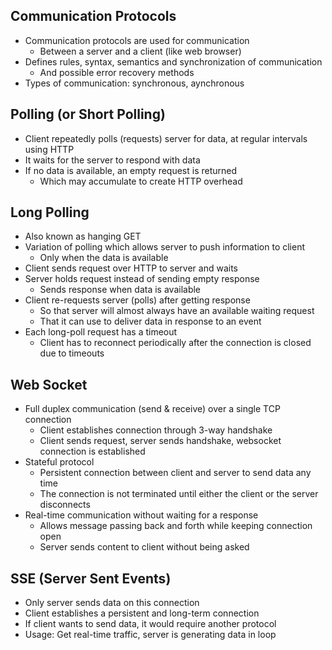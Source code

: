 ## Communication Protocols
- Communication protocols are used for communication
  - Between a server and a client (like web browser)
- Defines rules, syntax, semantics and synchronization of communication
  - And possible error recovery methods
- Types of communication: synchronous, aynchronous

## Polling (or Short Polling)
- Client repeatedly polls (requests) server for data, at regular intervals using HTTP
- It waits for the server to respond with data
- If no data is available, an empty request is returned
  - Which may accumulate to create HTTP overhead

## Long Polling
- Also known as hanging GET
- Variation of polling which allows server to push information to client
  - Only when the data is available
- Client sends request over HTTP to server and waits
- Server holds request instead of sending empty response
  - Sends response when data is available
- Client re-requests server (polls) after getting response
  - So that server will almost always have an available waiting request
  - That it can use to deliver data in response to an event
- Each long-poll request has a timeout
  - Client has to reconnect periodically after the connection is closed due to timeouts

## Web Socket
- Full duplex communication (send & receive) over a single TCP connection
  - Client establishes connection through 3-way handshake
  - Client sends request, server sends handshake, websocket connection is established
- Stateful protocol
  - Persistent connection between client and server to send data any time
  - The connection is not terminated until either the client or the server disconnects
- Real-time communication without waiting for a response
  - Allows message passing back and forth while keeping connection open
  - Server sends content to client without being asked

## SSE (Server Sent Events)
- Only server sends data on this connection
- Client establishes a persistent and long-term connection
- If client wants to send data, it would require another protocol
- Usage: Get real-time traffic, server is generating data in loop
